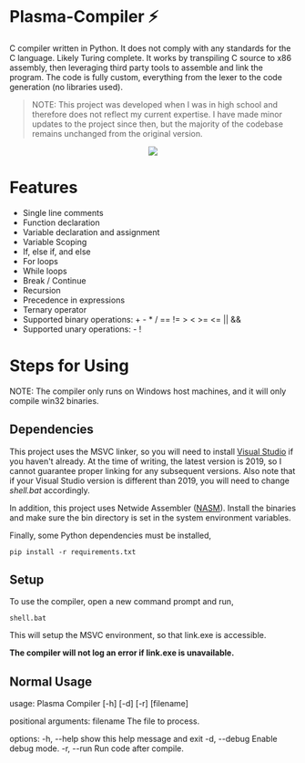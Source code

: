 # Plasma-Compiler ⚡

C compiler written in Python. It does not comply with any standards for the C
language. Likely Turing complete. It works by transpiling C source to x86
assembly, then leveraging third party tools to assemble and link the program.
The code is fully custom, everything from the lexer to the code generation (no
libraries used).

> NOTE: This project was developed when I was in high school and therefore does not reflect my current expertise. I have made minor updates to the project since then, but the majority of the codebase remains unchanged from the original version.

<p align="center">
<img src="https://i.gyazo.com/66cada5c7538e5597443c1e467c862aa.gif" />
</p>

# Features

- Single line comments
- Function declaration
- Variable declaration and assignment
- Variable Scoping
- If, else if, and else
- For loops
- While loops
- Break / Continue
- Recursion
- Precedence in expressions
- Ternary operator
- Supported binary operations: +   -    *    /    ==    !=    >    <    >=    <=    ||    &&
- Supported unary operations: - !


# Steps for Using

NOTE: The compiler only runs on Windows host machines, and it will only compile
win32 binaries.

## Dependencies

This project uses the MSVC linker, so you will need to install <a
href="https://visualstudio.microsoft.com/vs/">Visual Studio</a> if you haven't
already. At the time of writing, the latest version is 2019, so I cannot
guarantee proper linking for any subsequent versions. Also note that if your
Visual Studio version is different than 2019, you will need to change
*shell.bat* accordingly.

In addition, this project uses Netwide Assembler (<a
href="https://www.nasm.us/">NASM</a>). Install the binaries and make sure the
bin directory is set in the system environment variables.  

Finally, some Python dependencies must be installed,

```
pip install -r requirements.txt
```

## Setup

To use the compiler, open a new command prompt and run,

```
shell.bat
```

This will setup the MSVC environment, so that link.exe is accessible.

**The compiler will not log an error if link.exe is unavailable.**

## Normal Usage

usage: Plasma Compiler [-h] [-d] [-r] [filename]

positional arguments:
  filename     The file to process.

options:
  -h, --help   show this help message and exit
  -d, --debug  Enable debug mode.
  -r, --run    Run code after compile.

